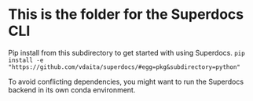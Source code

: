 # This is the folder for the Superdocs CLI

Pip install from this subdirectory to get started with using Superdocs.
```pip install -e "https://github.com/vdaita/superdocs/#egg=pkg&subdirectory=python"```

To avoid conflicting dependencies, you might want to run the Superdocs backend in its own conda environment.